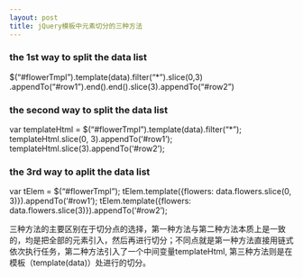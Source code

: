 ```yaml
---
layout: post
title: jQuery模板中元素切分的三种方法
---
```


### the 1st way to split the data list

$(“#flowerTmpl”).template(data).filter(“*”).slice(0,3)
.appendTo(“#row1”).end().end().slice(3).appendTo(“#row2”)


### the second way to split the data list

var templateHtml = $(“#flowerTmpl”).template(data).filter(“*”);
templateHtml.slice(0, 3).appendTo(‘#row1’);
templateHtml.slice(3).appendTo(‘#row2’);


### the 3rd way to aplit the data list

var tElem = $(“#flowerTmpl”);
tElem.template({flowers: data.flowers.slice(0, 3)}).appendTo(‘#row1’);
tElem.template({flowers: data.flowers.slice(3)}).appendTo(‘#row2’);


三种方法的主要区别在于切分点的选择，第一种方法与第二种方法本质上是一致的，均是把全部的元素引入，然后再进行切分；不同点就是第一种方法直接用链式依次执行任务，第二种方法引入了一个中间变量templateHtml, 第三种方法则是在模板（template(data)）处进行的切分。
